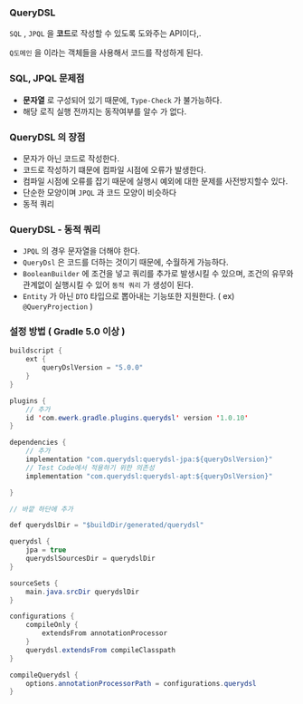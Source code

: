 

### QueryDSL

`SQL` , `JPQL` 을 **코드**로 작성할 수 있도록 도와주는 API이다,.

`Q도메인` 을 이라는 객체들을 사용해서 코드를 작성하게 된다.

### SQL, JPQL 문제점

- **문자열** 로 구성되어 있기 때문에, `Type-Check` 가 불가능하다.
- 해당 로직 실행 전까지는 동작여부를 알수 가 없다.

### QueryDSL 의 장점

- 문자가 아닌 코드로 작성한다.
- 코드로 작성하기 떄문에 컴파일 시점에 오류가 발생한다.
- 컴파일 시점에 오류를 잡기 때문에 실행시 예외에 대한 문제를 사전방지할수 있다.
- 단순한 모양이며 `JPQL` 과 코드 모양이 비슷하다
- 동적 쿼리

### QueryDSL - 동적 쿼리

- `JPQL` 의 경우 문자열을 더해야 한다.
- `QueryDsl` 은 코드를 더하는 것이기 때문에, 수월하게 가능하다.
- `BooleanBuilder` 에 조건을 넣고 쿼리를 추가로 발생시킬 수 있으며, 조건의 유무와 관계없이 실행시킬 수 있어 `동적 쿼리` 가 생성이 된다.
- `Entity` 가 아닌 `DTO` 타입으로 뽑아내는 기능또한 지원한다. ( ex) `@QueryProjection` )


### 설정 방법 ( Gradle 5.0 이상 )
```java
buildscript {
    ext {
        queryDslVersion = "5.0.0"
    }
}

plugins {
	// 추가
    id 'com.ewerk.gradle.plugins.querydsl' version '1.0.10'
}

dependencies {
	// 추가
    implementation "com.querydsl:querydsl-jpa:${queryDslVersion}"
    // Test Code에서 적용하기 위한 의존성
    implementation "com.querydsl:querydsl-apt:${queryDslVersion}"

}

// 바깥 하단에 추가

def querydslDir = "$buildDir/generated/querydsl"

querydsl {
    jpa = true
    querydslSourcesDir = querydslDir
}

sourceSets {
    main.java.srcDir querydslDir
}

configurations {
    compileOnly {
        extendsFrom annotationProcessor
    }
    querydsl.extendsFrom compileClasspath
}

compileQuerydsl {
    options.annotationProcessorPath = configurations.querydsl
}
```
